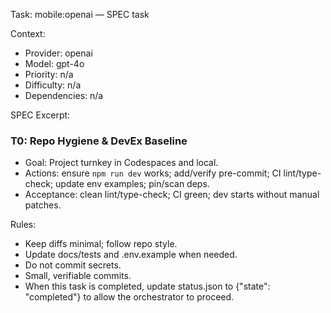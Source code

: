 Task: mobile:openai — SPEC task

Context:
- Provider: openai
- Model: gpt-4o
- Priority: n/a
- Difficulty: n/a
- Dependencies: n/a

SPEC Excerpt:

### T0: Repo Hygiene & DevEx Baseline
- Goal: Project turnkey in Codespaces and local.
- Actions: ensure `npm run dev` works; add/verify pre-commit; CI lint/type-check; update env examples; pin/scan deps.
- Acceptance: clean lint/type-check; CI green; dev starts without manual patches.

Rules:
- Keep diffs minimal; follow repo style.
- Update docs/tests and .env.example when needed.
- Do not commit secrets.
- Small, verifiable commits.
- When this task is completed, update status.json to {"state": "completed"} to allow the orchestrator to proceed.
